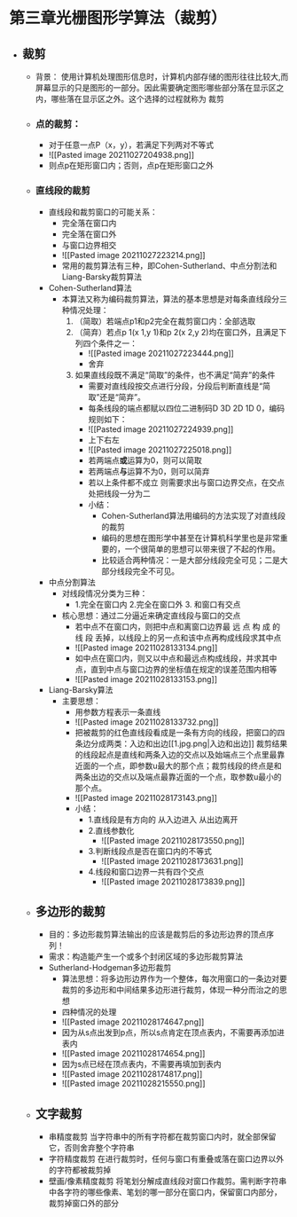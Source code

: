 # 第三章光栅图形学算法（裁剪）
- ## 裁剪
	- 背景： 使用计算机处理图形信息时，计算机内部存储的图形往往比较大,而屏幕显示的只是图形的一部分。因此需要确定图形哪些部分落在显示区之内，哪些落在显示区之外。这个选择的过程就称为 裁剪
	- ### 点的裁剪：
		- 对于任意一点P（x，y），若满足下列两对不等式
		- ![[Pasted image 20211027204938.png]]
		- 则点p在矩形窗口内；否则，点p在矩形窗口之外
	- ### 直线段的裁剪
		- 直线段和裁剪窗口的可能关系：
			- 完全落在窗口内
			- 完全落在窗口外
			- 与窗口边界相交
			- ![[Pasted image 20211027223214.png]]
			-  常用的裁剪算法有三种，即Cohen-Sutherland、中点分割法和Liang-Barsky裁剪算法
		-  Cohen-Sutherland算法
			-  本算法又称为编码裁剪算法，算法的基本思想是对每条直线段分三种情况处理：
				1. （简取）若端点p1和p2完全在裁剪窗口内：全部选取
				2. （简弃）若点p 1(x 1,y 1)和p 2(x 2,y 2)均在窗口外，且满足下列四个条件之一：
					-  ![[Pasted image 20211027223444.png]]
					-  舍弃
				3.  如果直线段既不满足“简取”的条件，也不满足“简弃”的条件
					- 需要对直线段按交点进行分段，分段后判断直线是“简取”还是“简弃”。
					- 每条线段的端点都赋以四位二进制码D 3D 2D 1D 0，编码规则如下：
					- ![[Pasted image 20211027224939.png]]
					- 上下右左
					- ![[Pasted image 20211027225018.png]]
					- 若两端点**或**运算为0，则可以简取
					- 若两端点**与**运算不为0，则可以简弃
					- 若以上条件都不成立 则需要求出与窗口边界交点，在交点处把线段一分为二
					- 小结：
						- Cohen-Sutherland算法用编码的方法实现了对直线段的裁剪
						- 编码的思想在图形学中甚至在计算机科学里也是非常重要的，一个很简单的思想可以带来很了不起的作用。
						- 比较适合两种情况：一是大部分线段完全可见；二是大部分线段完全不可见。
		- 中点分割算法
			- 对线段情况分类为三种：
				- 1.完全在窗口内 2.完全在窗口外 3. 和窗口有交点
			- 核心思想：通过二分逼近来确定直线段与窗口的交点
				-  若中点不在窗口内，则把中点和离窗口边界最 远 点 构 成 的 线 段 丢掉，以线段上的另一点和该中点再构成线段求其中点
				-  ![[Pasted image 20211028133134.png]]
				-  如中点在窗口内，则又以中点和最远点构成线段，并求其中点，直到中点与窗口边界的坐标值在规定的误差范围内相等
				-  ![[Pasted image 20211028133153.png]]
		-   Liang-Barsky算法
			-   主要思想：
				-   用参数方程表示一条直线
				-   ![[Pasted image 20211028133732.png]]
				-   把被裁剪的红色直线段看成是一条有方向的线段，把窗口的四条边分成两类：入边和出边[[1.jpg.png|入边和出边]]     裁剪结果的线段起点是直线和两条入边的交点以及始端点三个点里最靠近面的一个点，即参数u最大的那个点；裁剪线段的终点是和两条出边的交点以及端点最靠近面的一个点，取参数u最小的那个点。
				-   ![[Pasted image 20211028173143.png]]
				-   小结：
					-   1.直线段是有方向的 从入边进入 从出边离开
					-   2.直线参数化
						-   ![[Pasted image 20211028173550.png]]
					-   3.判断线段点是否在窗口内的不等式
						-   ![[Pasted image 20211028173631.png]]
					-   4.线段和窗口边界一共有四个交点
						-   ![[Pasted image 20211028173839.png]] 
	- ## 多边形的裁剪 
		- 目的：多边形裁剪算法输出的应该是裁剪后的多边形边界的顶点序列！
		- 需求：构造能产生一个或多个封闭区域的多边形裁剪算法
		- Sutherland-Hodgeman多边形裁剪
			- 算法思想：将多边形边界作为一个整体，每次用窗口的一条边对要裁剪的多边形和中间结果多边形进行裁剪，体现一种分而治之的思想
			- 四种情况的处理
			- ![[Pasted image 20211028174647.png]]
			- 因为从s点出发到p点，所以s点肯定在顶点表内，不需要再添加进表内
			- ![[Pasted image 20211028174654.png]]
			- 因为s点已经在顶点表内，不需要再填加到表内
			- ![[Pasted image 20211028174817.png]]
			- ![[Pasted image 20211028215550.png]]
	- ## 文字裁剪
		- 串精度裁剪 当字符串中的所有字符都在裁剪窗口内时，就全部保留它，否则舍弃整个字符串
		- 字符精度裁剪 在进行裁剪时，任何与窗口有重叠或落在窗口边界以外的字符都被裁剪掉
		- 壁画/像素精度裁剪 将笔划分解成直线段对窗口作裁剪。需判断字符串中各字符的哪些像素、笔划的哪一部分在窗口内，保留窗口内部分，裁剪掉窗口外的部分